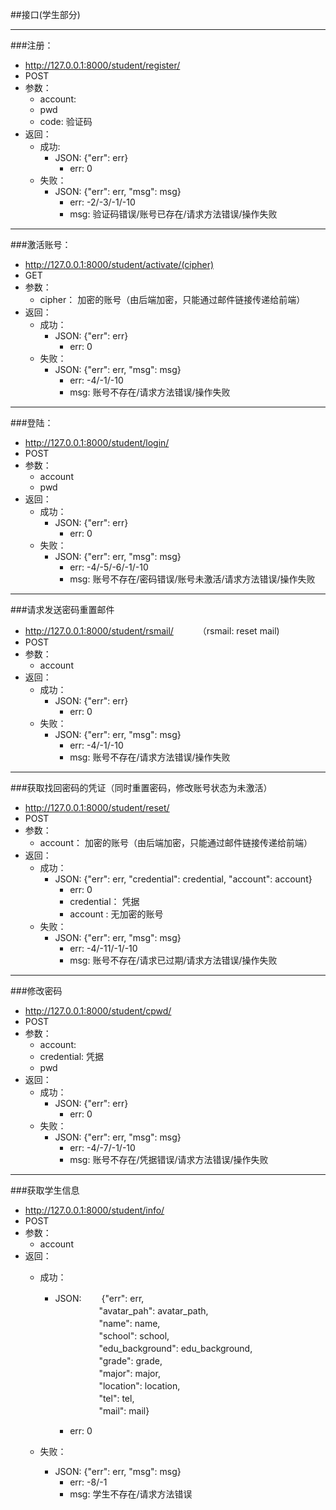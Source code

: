 ##接口(学生部分)

***
###注册：  
* http://127.0.0.1:8000/student/register/  
* POST  
* 参数：
    * account: 
    * pwd
    * code: 验证码
* 返回：  
    * 成功:
        * JSON: {"err": err} 
            * err: 0  
    * 失败：
        * JSON: {"err": err, "msg": msg}
            * err: -2/-3/-1/-10
            * msg: 验证码错误/账号已存在/请求方法错误/操作失败

***

###激活账号：
* http://127.0.0.1:8000/student/activate/(cipher)
* GET
* 参数：
    * cipher： 加密的账号（由后端加密，只能通过邮件链接传递给前端）
* 返回：
    * 成功：
        * JSON: {"err": err}
            * err: 0
    * 失败：
        * JSON: {"err": err, "msg": msg}
            * err: -4/-1/-10
            * msg: 账号不存在/请求方法错误/操作失败

***

###登陆：
* http://127.0.0.1:8000/student/login/
* POST
* 参数：
    * account
    * pwd
* 返回：
    * 成功：
        * JSON: {"err": err}
            * err: 0
    * 失败：
        * JSON: {"err": err, "msg": msg}
            * err: -4/-5/-6/-1/-10
            * msg: 账号不存在/密码错误/账号未激活/请求方法错误/操作失败

***

###请求发送密码重置邮件
* http://127.0.0.1:8000/student/rsmail/ 　　　（rsmail: reset mail)
* POST
* 参数：
    * account
* 返回：
    * 成功：
        * JSON: {"err": err}
            * err: 0
    * 失败：
        * JSON: {"err": err, "msg": msg}
            * err: -4/-1/-10
            * msg: 账号不存在/请求方法错误/操作失败

***

###获取找回密码的凭证（同时重置密码，修改账号状态为未激活）
* http://127.0.0.1:8000/student/reset/
* POST
* 参数：
    * account： 加密的账号（由后端加密，只能通过邮件链接传递给前端）
* 返回：
    * 成功：
        * JSON: {"err": err, "credential": credential, "account": account}
            * err: 0
            * credential： 凭据
            * account : 无加密的账号
    * 失败：
        * JSON: {"err": err, "msg": msg}
            * err: -4/-11/-1/-10
            * msg: 账号不存在/请求已过期/请求方法错误/操作失败

***

###修改密码
* http://127.0.0.1:8000/student/cpwd/
* POST
* 参数：
    * account:
    * credential: 凭据
    * pwd
* 返回：
    * 成功：
        * JSON: {"err": err}
            * err: 0
    * 失败：
        * JSON: {"err": err, "msg": msg}
            * err: -4/-7/-1/-10
            * msg: 账号不存在/凭据错误/请求方法错误/操作失败

***

###获取学生信息
* http://127.0.0.1:8000/student/info/
* POST
* 参数：
    * account
* 返回：
    * 成功：
        * JSON: 　　{"err": err,   
            　　　　　"avatar_pah": avatar_path,   
            　　　　　"name": name,   
            　　　　　"school": school,  
            　　　　　"edu_background": edu_background,  
            　　　　　"grade": grade,  
            　　　　　"major": major,  
            　　　　　"location": location,  
            　　　　　"tel": tel,  
            　　　　　"mail": mail}  

            * err: 0
            
    * 失败：
        * JSON: {"err": err, "msg": msg}
            * err: -8/-1
            * msg: 学生不存在/请求方法错误


